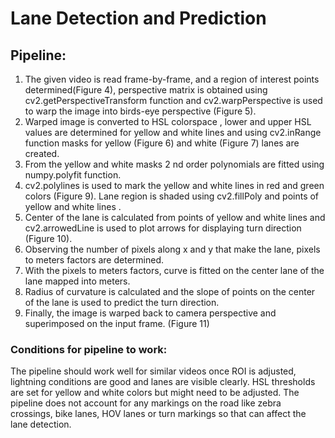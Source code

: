 # Lane Detection and Prediction

## Pipeline:
1. The given video is read frame-by-frame, and a region of interest points determined(Figure 4), perspective matrix is obtained using cv2.getPerspectiveTransform function and cv2.warpPerspective is used to warp the image into birds-eye perspective (Figure 5).
2. Warped image is converted to HSL colorspace , lower and upper HSL values are determined for yellow and white lines and using cv2.inRange function masks for yellow (Figure 6) and white (Figure 7) lanes are created.
3. From the yellow and white masks 2 nd order polynomials are fitted using numpy.polyfit function.
4. cv2.polylines is used to mark the yellow and white lines in red and green colors (Figure 9). Lane region is shaded using cv2.fillPoly and points of yellow and white lines .
5. Center of the lane is calculated from points of yellow and white lines and cv2.arrowedLine is used to plot arrows for displaying turn direction (Figure 10).
6. Observing the number of pixels along x and y that make the lane, pixels to meters factors are determined.
7. With the pixels to meters factors, curve is fitted on the center lane of the lane mapped into meters.
8. Radius of curvature is calculated and the slope of points on the center of the lane is used to predict the turn direction.
9. Finally, the image is warped back to camera perspective and superimposed on the input frame. (Figure 11)

### Conditions for pipeline to work:  
The pipeline should work well for similar videos once ROI is
adjusted, lightning conditions are good and lanes are visible clearly. HSL thresholds are
set for yellow and white colors but might need to be adjusted. The pipeline does not
account for any markings on the road like zebra crossings, bike lanes, HOV lanes or
turn markings so that can affect the lane detection.
